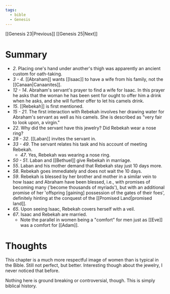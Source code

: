```yaml
---
tags:
  - bible
  - Genesis
---
```

[[Genesis 23|Previous]] [[Genesis 25|Next]]
# Summary
- *2*. Placing one's hand under another's thigh was apparently an ancient custom for oath-taking.
- *3 - 4*. [[Abraham]] wants [[Isaac]] to have a wife from his family, not the [[Canaan|Canaanites]].
- *12 - 14*. Abraham's servant's prayer to find a wife for Isaac. In this prayer he asks that the woman he has been sent for ought to offer him a drink when he asks, and she will further offer to let his camels drink.
- *15*. [[Rebekah]] is first mentioned.
- *15 - 21*. The first interaction with Rebekah involves her drawing water for Abraham's servant as well as his camels. She is described as "very fair to look upon, a virgin."
- *22*. Why did the servant have this jewelry? Did Rebekah wear a nose ring?
- *28 - 32*. [[Laban]] invites the servant in.
- *33 - 49*. The servant relates his task and his account of meeting Rebekah.
	- *47*. Yes, Rebekah was wearing a nose ring.
- *50 - 51*. Laban and [[Bethuel]] give Rebekah in marriage.
- *55*. Laban and his mother demand that Rebekah stay just 10 days more.
- *58*. Rebekah goes immediately and does not wait the 10 days.
- *59*. Rebekah is blessed by her brother and mother in a similar vein to how Isaac and Abraham have been blessed, i.e., with promises of becoming many ('become thousands of myriads'), but with an additional promise of her 'offspring \[gaining] possession of the gates of their foes', definitely hinting at the conquest of the [[Promised Land|promised land]].
- *65*. Upon seeing Isaac, Rebekah covers herself with a veil. 
- *67*. Isaac and Rebekah are married.
	- Note the parallel in women being a "comfort" for men just as [[Eve]] was a comfort for [[Adam]]. 
# Thoughts
This chapter is a much more respectful image of women than is typical in the Bible. Still not perfect, but better. Interesting though about the jewelry, I never noticed that before.

Nothing here is ground breaking or controversial, though. This is simply biblical history.
